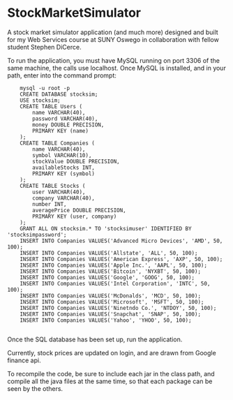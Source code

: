 # StockMarketSimulator
A stock market simulator application (and much more) designed and built for my Web Services course at SUNY Oswego in collaboration with fellow student Stephen DiCerce.

To run the application, you must have MySQL running on port 3306 of the same machine, the calls use localhost. Once MySQL is installed, and in your path, enter into the command prompt:
```
    mysql -u root -p
    CREATE DATABASE stocksim;
    USE stocksim;
    CREATE TABLE Users (
        name VARCHAR(40),
        password VARCHAR(40),
        money DOUBLE PRECISION,
        PRIMARY KEY (name)
    );
    CREATE TABLE Companies (
        name VARCHAR(40),
        symbol VARCHAR(10),
        stockValue DOUBLE PRECISION,
        availableStocks INT,
        PRIMARY KEY (symbol)
    );
    CREATE TABLE Stocks (
        user VARCHAR(40),
        company VARCHAR(40),
        number INT,
        averagePrice DOUBLE PRECISION,
        PRIMARY KEY (user, company)
    );
    GRANT ALL ON stocksim.* TO 'stocksimuser' IDENTIFIED BY 'stocksimpassword';
    INSERT INTO Companies VALUES('Advanced Micro Devices', 'AMD', 50, 100);
    INSERT INTO Companies VALUES('Allstate', 'ALL', 50, 100);
    INSERT INTO Companies VALUES('American Express', 'AXP', 50, 100);
    INSERT INTO Companies VALUES('Apple Inc.', 'AAPL', 50, 100);
    INSERT INTO Companies VALUES('Bitcoin', 'NYXBT', 50, 100);
    INSERT INTO Companies VALUES('Google', 'GOOG', 50, 100);
    INSERT INTO Companies VALUES('Intel Corporation', 'INTC', 50, 100);
    INSERT INTO Companies VALUES('McDonalds', 'MCD', 50, 100);
    INSERT INTO Companies VALUES('Microsoft', 'MSFT', 50, 100);
    INSERT INTO Companies VALUES('Ninetndo Co.', 'NTDOY', 50, 100);
    INSERT INTO Companies VALUES('Snapchat', 'SNAP', 50, 100);
    INSERT INTO Companies VALUES('Yahoo', 'YHOO', 50, 100);
    
```

Once the SQL database has been set up, run the application.

Currently, stock prices are updated on login, and are drawn from Google finance api.

To recompile the code, be sure to include each jar in the class path, and compile all the java files at the same time, so that each package can be seen by the others.
